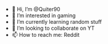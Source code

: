 - 👋 Hi, I’m @Quiter90
- 👀 I’m interested in gaming
- 🌱 I’m currently learning random stuff
- 💞️ I’m looking to collaborate on YT
- 📫 How to reach me: Reddit

<!---
Quiter90/Quiter90 is a ✨ special ✨ repository because its `README.md` (this file) appears on your GitHub profile.
You can click the Preview link to take a look at your changes.
--->
